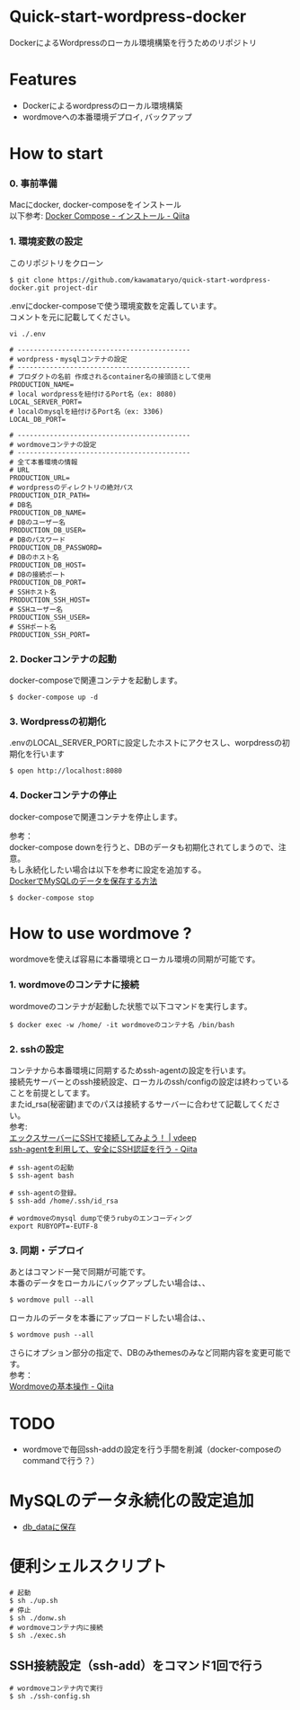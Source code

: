 # Quick-start-wordpress-docker
DockerによるWordpressのローカル環境構築を行うためのリポジトリ

# Features
* Dockerによるwordpressのローカル環境構築
* wordmoveへの本番環境デプロイ, バックアップ

# How to start

### 0. 事前準備
Macにdocker, docker-composeをインストール  
以下参考: 
 [Docker Compose - インストール - Qiita](https://qiita.com/zembutsu/items/dd2209a663cae37dfa81)

### 1. 環境変数の設定
このリポジトリをクローン

```
$ git clone https://github.com/kawamataryo/quick-start-wordpress-docker.git project-dir
```

.envにdocker-composeで使う環境変数を定義しています。  
コメントを元に記載してください。

```
vi ./.env
```

```.env
# -------------------------------------------
# wordpress・mysqlコンテナの設定
# -------------------------------------------
# プロダクトの名前 作成されるcontainer名の接頭語として使用
PRODUCTION_NAME=
# local wordpressを紐付けるPort名（ex: 8080)
LOCAL_SERVER_PORT=
# localのmysqlを紐付けるPort名（ex: 3306)
LOCAL_DB_PORT=

# -------------------------------------------
# wordmoveコンテナの設定
# -------------------------------------------
# 全て本番環境の情報
# URL
PRODUCTION_URL=
# wordpressのディレクトリの絶対パス
PRODUCTION_DIR_PATH=
# DB名
PRODUCTION_DB_NAME=
# DBのユーザー名
PRODUCTION_DB_USER=
# DBのパスワード
PRODUCTION_DB_PASSWORD=
# DBのホスト名
PRODUCTION_DB_HOST=
# DBの接続ポート
PRODUCTION_DB_PORT=
# SSHホスト名
PRODUCTION_SSH_HOST=
# SSHユーザー名
PRODUCTION_SSH_USER=
# SSHポート名
PRODUCTION_SSH_PORT=
```

### 2. Dockerコンテナの起動
docker-composeで関連コンテナを起動します。

```
$ docker-compose up -d
```

### 3. Wordpressの初期化
.envのLOCAL_SERVER_PORTに設定したホストにアクセスし、worpdressの初期化を行います

```
$ open http://localhost:8080
```

### 4. Dockerコンテナの停止
docker-composeで関連コンテナを停止します。  

参考：  
docker-compose downを行うと、DBのデータも初期化されてしまうので、注意。  
もし永続化したい場合は以下を参考に設定を追加する。  
[DockerでMySQLのデータを保存する方法
](https://qiita.com/TakashiOshikawa/items/11316ffd2146b36b0d7d)

```
$ docker-compose stop
```
# How to use wordmove ?
wordmoveを使えば容易に本番環境とローカル環境の同期が可能です。

### 1. wordmoveのコンテナに接続
wordmoveのコンテナが起動した状態で以下コマンドを実行します。

```
$ docker exec -w /home/ -it wordmoveのコンテナ名 /bin/bash
```

### 2. sshの設定
コンテナから本番環境に同期するためssh-agentの設定を行います。  
接続先サーバーとのssh接続設定、ローカルのssh/configの設定は終わっていることを前提としてます。  
またid_rsa(秘密鍵)までのパスは接続するサーバーに合わせて記載してください。  
参考:  
[エックスサーバーにSSHで接続してみよう！ | vdeep](http://vdeep.net/xserver-ssh)  
[ssh-agentを利用して、安全にSSH認証を行う - Qiita](https://qiita.com/naoki_mochizuki/items/93ee2643a4c6ab0a20f5)

```
# ssh-agentの起動
$ ssh-agent bash

# ssh-agentの登録。
$ ssh-add /home/.ssh/id_rsa

# wordmoveのmysql dumpで使うrubyのエンコーディング
export RUBYOPT=-EUTF-8
```


### 3. 同期・デプロイ
あとはコマンド一発で同期が可能です。  
本番のデータをローカルにバックアップしたい場合は、、  

```
$ wordmove pull --all
```

ローカルのデータを本番にアップロードしたい場合は、、

```
$ wordmove push --all
```

さらにオプション部分の指定で、DBのみthemesのみなど同期内容を変更可能です。  
参考：  
[Wordmoveの基本操作 - Qiita](https://qiita.com/mrymmh/items/c644934cac386d95b7df)


# TODO
* wordmoveで毎回ssh-addの設定を行う手間を削減（docker-composeのcommandで行う？）

# MySQLのデータ永続化の設定追加

- [db_dataに保存](https://github.com/shin1kt/quick-start-wordpress-docker/commit/ff1fe415a712258c9c05e1d12d1923704807ae4c) 


# 便利シェルスクリプト
```
# 起動
$ sh ./up.sh
# 停止
$ sh ./donw.sh
# wordmoveコンテナ内に接続
$ sh ./exec.sh
```

## SSH接続設定（ssh-add）をコマンド1回で行う
```
# wordmoveコンテナ内で実行
$ sh ./ssh-config.sh
```
